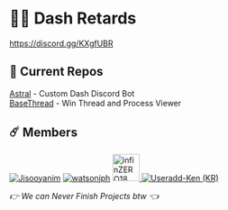 # 🐱‍💻 Dash Retards
https://discord.gg/KXgfUBR

## 🌸 Current Repos
[Astral](https://github.com/dashstarx/Astral)                    - Custom Dash Discord Bot <br>
[BaseThread](https://github.com/dashstarx/BaseThread)            - Win Thread and Process Viewer

## ☄️ Members
[![Jisooyanim](https://github.com/Jisooyanim.png?size=48 "Jisooyanim")](https://github.com/Jisooyanim)
[![watsonjph](https://github.com/watsonjph.png?size=48 "watsonjph")](https://github.com/watsonjph)
<a href="https://github.com/infinZERO18">
    <img src="https://github.com/infinZERO18.png" width="48" height="48" alt="infinZERO18" />
</a>
[![Useradd-Ken (KR)](https://github.com/Useradd-Ken.png?size=48 "Useradd-Ken (KR)")](https://github.com/Useradd-Ken)

*👉 We can Never Finish Projects btw 👈*
